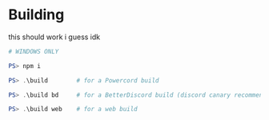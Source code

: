# Building

this should work i guess idk

```powershell
# WINDOWS ONLY

PS> npm i

PS> .\build        # for a Powercord build

PS> .\build bd     # for a BetterDiscord build (discord canary recommended)

PS> .\build web    # for a web build
```
